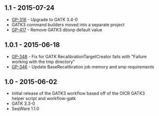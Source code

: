 ## 1.1 - 2015-07-24
- [GP-318](https://jira.oicr.on.ca/browse/GP-318) - Upgrade to GATK 3.4-0
- GATK3 command builders moved into a separate project
- [GP-417](https://jira.oicr.on.ca/browse/GP-417) - Remove GATK3 dbsnp default value
## 1.0.1 - 2015-06-18
- [GP-348](https://jira.oicr.on.ca/browse/GP-348) - Fix for GATK RecalibrationTargetCreator fails with "Failure working with the tmp directory"
- [GP-346](https://jira.oicr.on.ca/browse/GP-346) - Update BaseRecalibration job memory and smp requirements
## 1.0 - 2015-06-02
- Initial release of the GATK3 workflow based off of the OICR GATK3 helper script and workflow-gatk
- GATK 3.3-0
- SeqWare 1.1.0